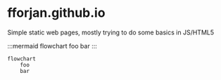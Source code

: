 fforjan.github.io
=================

Simple static web pages, mostly trying to do some basics in JS/HTML5

:::mermaid
flowchart
    foo
    bar
:::

```mermaid
flowchart
    foo
    bar
```
